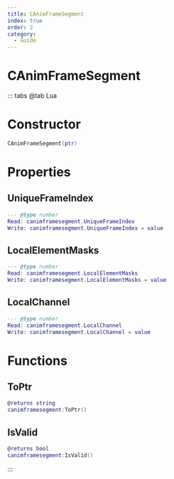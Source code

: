 ```yaml
---
title: CAnimFrameSegment
index: true
order: 2
category:
  - Guide
---
```


# CAnimFrameSegment

::: tabs
@tab Lua
# Constructor
```lua
CAnimFrameSegment(ptr)
```
# Properties
## UniqueFrameIndex 
```lua
--- @type number
Read: canimframesegment.UniqueFrameIndex
Write: canimframesegment.UniqueFrameIndex = value
```
## LocalElementMasks 
```lua
--- @type number
Read: canimframesegment.LocalElementMasks
Write: canimframesegment.LocalElementMasks = value
```
## LocalChannel 
```lua
--- @type number
Read: canimframesegment.LocalChannel
Write: canimframesegment.LocalChannel = value
```
# Functions
## ToPtr
```lua
@returns string
canimframesegment:ToPtr()
```
## IsValid
```lua
@returns bool
canimframesegment:IsValid()
```

:::